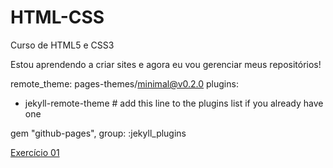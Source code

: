 # HTML-CSS
 Curso de HTML5 e CSS3

Estou aprendendo a criar sites e agora eu vou gerenciar meus repositórios!

remote_theme: pages-themes/minimal@v0.2.0
plugins:
- jekyll-remote-theme # add this line to the plugins list if you already have one

gem "github-pages", group: :jekyll_plugins

<a href= "https://nathanytavaresnascimento.github.io/HTML-CSS/EXERC%C3%8DCIOS%2001/EXC.001/index.html"> Exercício 01</a>